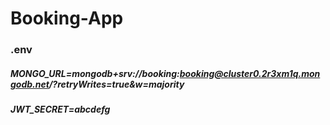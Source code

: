 # Booking-App

### .env

##### MONGO_URL=mongodb+srv://booking:booking@cluster0.2r3xm1q.mongodb.net/?retryWrites=true&w=majority

##### JWT_SECRET=abcdefg